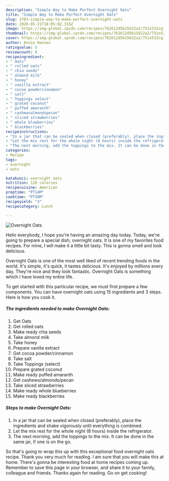 ```yaml
---
description: "Simple Way to Make Perfect Overnight Oats"
title: "Simple Way to Make Perfect Overnight Oats"
slug: 3703-simple-way-to-make-perfect-overnight-oats
date: 2020-05-21T18:05:02.315Z
image: https://img-global.cpcdn.com/recipes/762612d5b15622a2/751x532cq70/overnight-oats-recipe-main-photo.jpg
thumbnail: https://img-global.cpcdn.com/recipes/762612d5b15622a2/751x532cq70/overnight-oats-recipe-main-photo.jpg
cover: https://img-global.cpcdn.com/recipes/762612d5b15622a2/751x532cq70/overnight-oats-recipe-main-photo.jpg
author: Annie Hansen
ratingvalue: 5
reviewcount: 8
recipeingredient:
- " Oats"
- " rolled oats"
- " chia seeds"
- " almond milk"
- " honey"
- " vanilla extract"
- " cocoa powdercinnamon"
- " salt"
- " Toppings select"
- " grated coconut"
- " puffed amaranth"
- " cashewsalmondspecan"
- " sliced strawberries"
- " whole blueberries"
- " blackberries"
recipeinstructions:
- "In a jar that can be sealed when closed (preferably), place the ingredients and shake vigorously until everything is combined."
- "Let the mix rest for the whole night (8 hours) inside the refrigerator."
- "The next morning, add the toppings to the mix. It can be done in the same jar, if one is on the go."
categories:
- Recipe
tags:
- overnight
- oats

katakunci: overnight oats 
nutrition: 126 calories
recipecuisine: American
preptime: "PT14M"
cooktime: "PT38M"
recipeyield: "3"
recipecategory: Lunch

---
```



![Overnight Oats](https://img-global.cpcdn.com/recipes/762612d5b15622a2/751x532cq70/overnight-oats-recipe-main-photo.jpg)

Hello everybody, I hope you're having an amazing day today. Today, we're going to prepare a special dish, overnight oats. It is one of my favorites food recipes. For mine, I will make it a little bit tasty. This is gonna smell and look delicious.



Overnight Oats is one of the most well liked of recent trending foods in the world. It's simple, it's quick, it tastes delicious. It's enjoyed by millions every day. They're nice and they look fantastic. Overnight Oats is something which I have loved my entire life.


To get started with this particular recipe, we must first prepare a few components. You can have overnight oats using 15 ingredients and 3 steps. Here is how you cook it.

<!--inarticleads1-->

##### The ingredients needed to make Overnight Oats:

1. Get  Oats
1. Get  rolled oats
1. Make ready  chia seeds
1. Take  almond milk
1. Take  honey
1. Prepare  vanilla extract
1. Get  cocoa powder/cinnamon
1. Take  salt
1. Take  Toppings (select)
1. Prepare  grated coconut
1. Make ready  puffed amaranth
1. Get  cashews/almonds/pecan
1. Take  sliced strawberries
1. Make ready  whole blueberries
1. Make ready  blackberries




<!--inarticleads2-->

##### Steps to make Overnight Oats:

1. In a jar that can be sealed when closed (preferably), place the ingredients and shake vigorously until everything is combined.
1. Let the mix rest for the whole night (8 hours) inside the refrigerator.
1. The next morning, add the toppings to the mix. It can be done in the same jar, if one is on the go.




So that's going to wrap this up with this exceptional food overnight oats recipe. Thank you very much for reading. I am sure that you will make this at home. There's gonna be interesting food at home recipes coming up. Remember to save this page in your browser, and share it to your family, colleague and friends. Thanks again for reading. Go on get cooking!
